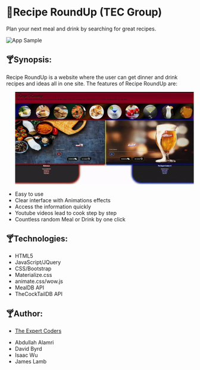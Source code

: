 # 🍹Recipe RoundUp (TEC Group)
Plan your next meal and drink by searching for great recipes. 

![App Sample](/assets/images/food.git.gif)

## 🍸Synopsis:
Recipe RoundUp is a website where the user can get dinner and drink recipes and ideas all in one site. The features of Recipe RoundUp are: <ul>
  
![App Sample](/assets/images/drink.git.gif)

<li>Easy to use</li>
<li>Clear interface with Animations effects</li>
<li>Access the information quickly</li>
<li>Youtube videos lead to cook step by step</li>
<li>Countless random Meal or Drink by one click</li>
</ul>

## 🍸Technologies:
- HTML5
- JavaScript/JQuery
- CSS/Bootstrap
- Materialize.css
- animate.css/wow.js
- MealDB API
- TheCockTailDB API

## 🍸Author:
* [The Expert Coders](https://squall2046.github.io/Meal-Drink/)
- Abdullah Alamri
- David Byrd
- Isaac Wu
- James Lamb

